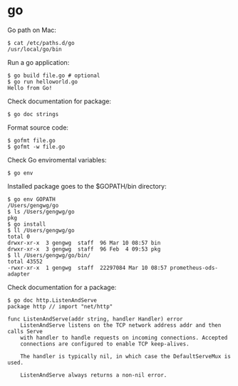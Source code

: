 # go

Go path on Mac:

```
$ cat /etc/paths.d/go
/usr/local/go/bin
```

Run a go application:

```
$ go build file.go # optional
$ go run helloworld.go
Hello from Go!
```

Check documentation for package:

```
$ go doc strings
```

Format source code:

```
$ gofmt file.go
$ gofmt -w file.go
```

Check Go enviromental variables:

```
$ go env
```

Installed package goes to the $GOPATH/bin directory:

```
$ go env GOPATH
/Users/gengwg/go
$ ls /Users/gengwg/go
pkg
$ go install
$ ll /Users/gengwg/go
total 0
drwxr-xr-x  3 gengwg  staff  96 Mar 10 08:57 bin
drwxr-xr-x  3 gengwg  staff  96 Feb  4 09:53 pkg
$ ll /Users/gengwg/go/bin/
total 43552
-rwxr-xr-x  1 gengwg  staff  22297084 Mar 10 08:57 prometheus-ods-adapter
```

Check documentation for a package:

```
$ go doc http.ListenAndServe
package http // import "net/http"

func ListenAndServe(addr string, handler Handler) error
    ListenAndServe listens on the TCP network address addr and then calls Serve
    with handler to handle requests on incoming connections. Accepted
    connections are configured to enable TCP keep-alives.

    The handler is typically nil, in which case the DefaultServeMux is used.

    ListenAndServe always returns a non-nil error.
```

